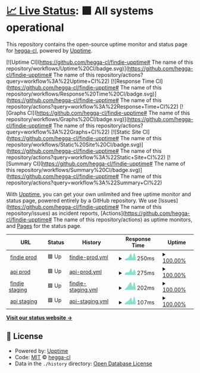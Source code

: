 # [📈 Live Status](https://demo.upptime.js.org): <!--live status--> **🟩 All systems operational**

This repository contains the open-source uptime monitor and status page for [hegga-cl](https://demo.upptime.js.org), powered by [Upptime](https://github.com/upptime/upptime).

[![Uptime CI](https://github.com/hegga-cl/findie-upptime# The name of this repository/workflows/Uptime%20CI/badge.svg)](https://github.com/hegga-cl/findie-upptime# The name of this repository/actions?query=workflow%3A%22Uptime+CI%22)
[![Response Time CI](https://github.com/hegga-cl/findie-upptime# The name of this repository/workflows/Response%20Time%20CI/badge.svg)](https://github.com/hegga-cl/findie-upptime# The name of this repository/actions?query=workflow%3A%22Response+Time+CI%22)
[![Graphs CI](https://github.com/hegga-cl/findie-upptime# The name of this repository/workflows/Graphs%20CI/badge.svg)](https://github.com/hegga-cl/findie-upptime# The name of this repository/actions?query=workflow%3A%22Graphs+CI%22)
[![Static Site CI](https://github.com/hegga-cl/findie-upptime# The name of this repository/workflows/Static%20Site%20CI/badge.svg)](https://github.com/hegga-cl/findie-upptime# The name of this repository/actions?query=workflow%3A%22Static+Site+CI%22)
[![Summary CI](https://github.com/hegga-cl/findie-upptime# The name of this repository/workflows/Summary%20CI/badge.svg)](https://github.com/hegga-cl/findie-upptime# The name of this repository/actions?query=workflow%3A%22Summary+CI%22)

With [Upptime](https://upptime.js.org), you can get your own unlimited and free uptime monitor and status page, powered entirely by a GitHub repository. We use [Issues](https://github.com/hegga-cl/findie-upptime# The name of this repository/issues) as incident reports, [Actions](https://github.com/hegga-cl/findie-upptime# The name of this repository/actions) as uptime monitors, and [Pages](https://demo.upptime.js.org) for the status page.

<!--start: status pages-->
<!-- This summary is generated by Upptime (https://github.com/upptime/upptime) -->
<!-- Do not edit this manually, your changes will be overwritten -->
<!-- prettier-ignore -->
| URL | Status | History | Response Time | Uptime |
| --- | ------ | ------- | ------------- | ------ |
| <img alt="" src="https://favicons.githubusercontent.com/www.findie.cl" height="13"> [findie prod](https://www.findie.cl/) | 🟩 Up | [findie-prod.yml](https://github.com/hegga-cl/findie-upptime/commits/HEAD/history/findie-prod.yml) | <details><summary><img alt="Response time graph" src="./graphs/findie-prod/response-time-week.png" height="20"> 250ms</summary><br><a href="https://hegga-cl.github.io/findie-upptime/history/findie-prod"><img alt="Response time 217" src="https://img.shields.io/endpoint?url=https%3A%2F%2Fraw.githubusercontent.com%2Fhegga-cl%2Ffindie-upptime%2FHEAD%2Fapi%2Ffindie-prod%2Fresponse-time.json"></a><br><a href="https://hegga-cl.github.io/findie-upptime/history/findie-prod"><img alt="24-hour response time 140" src="https://img.shields.io/endpoint?url=https%3A%2F%2Fraw.githubusercontent.com%2Fhegga-cl%2Ffindie-upptime%2FHEAD%2Fapi%2Ffindie-prod%2Fresponse-time-day.json"></a><br><a href="https://hegga-cl.github.io/findie-upptime/history/findie-prod"><img alt="7-day response time 250" src="https://img.shields.io/endpoint?url=https%3A%2F%2Fraw.githubusercontent.com%2Fhegga-cl%2Ffindie-upptime%2FHEAD%2Fapi%2Ffindie-prod%2Fresponse-time-week.json"></a><br><a href="https://hegga-cl.github.io/findie-upptime/history/findie-prod"><img alt="30-day response time 217" src="https://img.shields.io/endpoint?url=https%3A%2F%2Fraw.githubusercontent.com%2Fhegga-cl%2Ffindie-upptime%2FHEAD%2Fapi%2Ffindie-prod%2Fresponse-time-month.json"></a><br><a href="https://hegga-cl.github.io/findie-upptime/history/findie-prod"><img alt="1-year response time 217" src="https://img.shields.io/endpoint?url=https%3A%2F%2Fraw.githubusercontent.com%2Fhegga-cl%2Ffindie-upptime%2FHEAD%2Fapi%2Ffindie-prod%2Fresponse-time-year.json"></a></details> | <details><summary><a href="https://hegga-cl.github.io/findie-upptime/history/findie-prod">100.00%</a></summary><a href="https://hegga-cl.github.io/findie-upptime/history/findie-prod"><img alt="All-time uptime 44.70%" src="https://img.shields.io/endpoint?url=https%3A%2F%2Fraw.githubusercontent.com%2Fhegga-cl%2Ffindie-upptime%2FHEAD%2Fapi%2Ffindie-prod%2Fuptime.json"></a><br><a href="https://hegga-cl.github.io/findie-upptime/history/findie-prod"><img alt="24-hour uptime 100.00%" src="https://img.shields.io/endpoint?url=https%3A%2F%2Fraw.githubusercontent.com%2Fhegga-cl%2Ffindie-upptime%2FHEAD%2Fapi%2Ffindie-prod%2Fuptime-day.json"></a><br><a href="https://hegga-cl.github.io/findie-upptime/history/findie-prod"><img alt="7-day uptime 100.00%" src="https://img.shields.io/endpoint?url=https%3A%2F%2Fraw.githubusercontent.com%2Fhegga-cl%2Ffindie-upptime%2FHEAD%2Fapi%2Ffindie-prod%2Fuptime-week.json"></a><br><a href="https://hegga-cl.github.io/findie-upptime/history/findie-prod"><img alt="30-day uptime 44.70%" src="https://img.shields.io/endpoint?url=https%3A%2F%2Fraw.githubusercontent.com%2Fhegga-cl%2Ffindie-upptime%2FHEAD%2Fapi%2Ffindie-prod%2Fuptime-month.json"></a><br><a href="https://hegga-cl.github.io/findie-upptime/history/findie-prod"><img alt="1-year uptime 44.70%" src="https://img.shields.io/endpoint?url=https%3A%2F%2Fraw.githubusercontent.com%2Fhegga-cl%2Ffindie-upptime%2FHEAD%2Fapi%2Ffindie-prod%2Fuptime-year.json"></a></details>
| <img alt="" src="https://favicons.githubusercontent.com/api-01.findie.cl" height="13"> [api prod](https://api-01.findie.cl/api/v1/freelancers/top_featured/) | 🟩 Up | [api-prod.yml](https://github.com/hegga-cl/findie-upptime/commits/HEAD/history/api-prod.yml) | <details><summary><img alt="Response time graph" src="./graphs/api-prod/response-time-week.png" height="20"> 275ms</summary><br><a href="https://hegga-cl.github.io/findie-upptime/history/api-prod"><img alt="Response time 277" src="https://img.shields.io/endpoint?url=https%3A%2F%2Fraw.githubusercontent.com%2Fhegga-cl%2Ffindie-upptime%2FHEAD%2Fapi%2Fapi-prod%2Fresponse-time.json"></a><br><a href="https://hegga-cl.github.io/findie-upptime/history/api-prod"><img alt="24-hour response time 197" src="https://img.shields.io/endpoint?url=https%3A%2F%2Fraw.githubusercontent.com%2Fhegga-cl%2Ffindie-upptime%2FHEAD%2Fapi%2Fapi-prod%2Fresponse-time-day.json"></a><br><a href="https://hegga-cl.github.io/findie-upptime/history/api-prod"><img alt="7-day response time 275" src="https://img.shields.io/endpoint?url=https%3A%2F%2Fraw.githubusercontent.com%2Fhegga-cl%2Ffindie-upptime%2FHEAD%2Fapi%2Fapi-prod%2Fresponse-time-week.json"></a><br><a href="https://hegga-cl.github.io/findie-upptime/history/api-prod"><img alt="30-day response time 277" src="https://img.shields.io/endpoint?url=https%3A%2F%2Fraw.githubusercontent.com%2Fhegga-cl%2Ffindie-upptime%2FHEAD%2Fapi%2Fapi-prod%2Fresponse-time-month.json"></a><br><a href="https://hegga-cl.github.io/findie-upptime/history/api-prod"><img alt="1-year response time 277" src="https://img.shields.io/endpoint?url=https%3A%2F%2Fraw.githubusercontent.com%2Fhegga-cl%2Ffindie-upptime%2FHEAD%2Fapi%2Fapi-prod%2Fresponse-time-year.json"></a></details> | <details><summary><a href="https://hegga-cl.github.io/findie-upptime/history/api-prod">100.00%</a></summary><a href="https://hegga-cl.github.io/findie-upptime/history/api-prod"><img alt="All-time uptime 99.86%" src="https://img.shields.io/endpoint?url=https%3A%2F%2Fraw.githubusercontent.com%2Fhegga-cl%2Ffindie-upptime%2FHEAD%2Fapi%2Fapi-prod%2Fuptime.json"></a><br><a href="https://hegga-cl.github.io/findie-upptime/history/api-prod"><img alt="24-hour uptime 100.00%" src="https://img.shields.io/endpoint?url=https%3A%2F%2Fraw.githubusercontent.com%2Fhegga-cl%2Ffindie-upptime%2FHEAD%2Fapi%2Fapi-prod%2Fuptime-day.json"></a><br><a href="https://hegga-cl.github.io/findie-upptime/history/api-prod"><img alt="7-day uptime 100.00%" src="https://img.shields.io/endpoint?url=https%3A%2F%2Fraw.githubusercontent.com%2Fhegga-cl%2Ffindie-upptime%2FHEAD%2Fapi%2Fapi-prod%2Fuptime-week.json"></a><br><a href="https://hegga-cl.github.io/findie-upptime/history/api-prod"><img alt="30-day uptime 99.86%" src="https://img.shields.io/endpoint?url=https%3A%2F%2Fraw.githubusercontent.com%2Fhegga-cl%2Ffindie-upptime%2FHEAD%2Fapi%2Fapi-prod%2Fuptime-month.json"></a><br><a href="https://hegga-cl.github.io/findie-upptime/history/api-prod"><img alt="1-year uptime 99.86%" src="https://img.shields.io/endpoint?url=https%3A%2F%2Fraw.githubusercontent.com%2Fhegga-cl%2Ffindie-upptime%2FHEAD%2Fapi%2Fapi-prod%2Fuptime-year.json"></a></details>
| <img alt="" src="https://favicons.githubusercontent.com/staging.findie.cl" height="13"> [findie staging](https://staging.findie.cl/) | 🟩 Up | [findie-staging.yml](https://github.com/hegga-cl/findie-upptime/commits/HEAD/history/findie-staging.yml) | <details><summary><img alt="Response time graph" src="./graphs/findie-staging/response-time-week.png" height="20"> 202ms</summary><br><a href="https://hegga-cl.github.io/findie-upptime/history/findie-staging"><img alt="Response time 186" src="https://img.shields.io/endpoint?url=https%3A%2F%2Fraw.githubusercontent.com%2Fhegga-cl%2Ffindie-upptime%2FHEAD%2Fapi%2Ffindie-staging%2Fresponse-time.json"></a><br><a href="https://hegga-cl.github.io/findie-upptime/history/findie-staging"><img alt="24-hour response time 69" src="https://img.shields.io/endpoint?url=https%3A%2F%2Fraw.githubusercontent.com%2Fhegga-cl%2Ffindie-upptime%2FHEAD%2Fapi%2Ffindie-staging%2Fresponse-time-day.json"></a><br><a href="https://hegga-cl.github.io/findie-upptime/history/findie-staging"><img alt="7-day response time 202" src="https://img.shields.io/endpoint?url=https%3A%2F%2Fraw.githubusercontent.com%2Fhegga-cl%2Ffindie-upptime%2FHEAD%2Fapi%2Ffindie-staging%2Fresponse-time-week.json"></a><br><a href="https://hegga-cl.github.io/findie-upptime/history/findie-staging"><img alt="30-day response time 186" src="https://img.shields.io/endpoint?url=https%3A%2F%2Fraw.githubusercontent.com%2Fhegga-cl%2Ffindie-upptime%2FHEAD%2Fapi%2Ffindie-staging%2Fresponse-time-month.json"></a><br><a href="https://hegga-cl.github.io/findie-upptime/history/findie-staging"><img alt="1-year response time 186" src="https://img.shields.io/endpoint?url=https%3A%2F%2Fraw.githubusercontent.com%2Fhegga-cl%2Ffindie-upptime%2FHEAD%2Fapi%2Ffindie-staging%2Fresponse-time-year.json"></a></details> | <details><summary><a href="https://hegga-cl.github.io/findie-upptime/history/findie-staging">100.00%</a></summary><a href="https://hegga-cl.github.io/findie-upptime/history/findie-staging"><img alt="All-time uptime 100.00%" src="https://img.shields.io/endpoint?url=https%3A%2F%2Fraw.githubusercontent.com%2Fhegga-cl%2Ffindie-upptime%2FHEAD%2Fapi%2Ffindie-staging%2Fuptime.json"></a><br><a href="https://hegga-cl.github.io/findie-upptime/history/findie-staging"><img alt="24-hour uptime 100.00%" src="https://img.shields.io/endpoint?url=https%3A%2F%2Fraw.githubusercontent.com%2Fhegga-cl%2Ffindie-upptime%2FHEAD%2Fapi%2Ffindie-staging%2Fuptime-day.json"></a><br><a href="https://hegga-cl.github.io/findie-upptime/history/findie-staging"><img alt="7-day uptime 100.00%" src="https://img.shields.io/endpoint?url=https%3A%2F%2Fraw.githubusercontent.com%2Fhegga-cl%2Ffindie-upptime%2FHEAD%2Fapi%2Ffindie-staging%2Fuptime-week.json"></a><br><a href="https://hegga-cl.github.io/findie-upptime/history/findie-staging"><img alt="30-day uptime 100.00%" src="https://img.shields.io/endpoint?url=https%3A%2F%2Fraw.githubusercontent.com%2Fhegga-cl%2Ffindie-upptime%2FHEAD%2Fapi%2Ffindie-staging%2Fuptime-month.json"></a><br><a href="https://hegga-cl.github.io/findie-upptime/history/findie-staging"><img alt="1-year uptime 100.00%" src="https://img.shields.io/endpoint?url=https%3A%2F%2Fraw.githubusercontent.com%2Fhegga-cl%2Ffindie-upptime%2FHEAD%2Fapi%2Ffindie-staging%2Fuptime-year.json"></a></details>
| <img alt="" src="https://favicons.githubusercontent.com/api-01.findie.cl" height="13"> [api staging](https://api-01.findie.cl/api/v1/freelancers/top_featured/) | 🟩 Up | [api-staging.yml](https://github.com/hegga-cl/findie-upptime/commits/HEAD/history/api-staging.yml) | <details><summary><img alt="Response time graph" src="./graphs/api-staging/response-time-week.png" height="20"> 107ms</summary><br><a href="https://hegga-cl.github.io/findie-upptime/history/api-staging"><img alt="Response time 106" src="https://img.shields.io/endpoint?url=https%3A%2F%2Fraw.githubusercontent.com%2Fhegga-cl%2Ffindie-upptime%2FHEAD%2Fapi%2Fapi-staging%2Fresponse-time.json"></a><br><a href="https://hegga-cl.github.io/findie-upptime/history/api-staging"><img alt="24-hour response time 56" src="https://img.shields.io/endpoint?url=https%3A%2F%2Fraw.githubusercontent.com%2Fhegga-cl%2Ffindie-upptime%2FHEAD%2Fapi%2Fapi-staging%2Fresponse-time-day.json"></a><br><a href="https://hegga-cl.github.io/findie-upptime/history/api-staging"><img alt="7-day response time 107" src="https://img.shields.io/endpoint?url=https%3A%2F%2Fraw.githubusercontent.com%2Fhegga-cl%2Ffindie-upptime%2FHEAD%2Fapi%2Fapi-staging%2Fresponse-time-week.json"></a><br><a href="https://hegga-cl.github.io/findie-upptime/history/api-staging"><img alt="30-day response time 106" src="https://img.shields.io/endpoint?url=https%3A%2F%2Fraw.githubusercontent.com%2Fhegga-cl%2Ffindie-upptime%2FHEAD%2Fapi%2Fapi-staging%2Fresponse-time-month.json"></a><br><a href="https://hegga-cl.github.io/findie-upptime/history/api-staging"><img alt="1-year response time 106" src="https://img.shields.io/endpoint?url=https%3A%2F%2Fraw.githubusercontent.com%2Fhegga-cl%2Ffindie-upptime%2FHEAD%2Fapi%2Fapi-staging%2Fresponse-time-year.json"></a></details> | <details><summary><a href="https://hegga-cl.github.io/findie-upptime/history/api-staging">100.00%</a></summary><a href="https://hegga-cl.github.io/findie-upptime/history/api-staging"><img alt="All-time uptime 99.86%" src="https://img.shields.io/endpoint?url=https%3A%2F%2Fraw.githubusercontent.com%2Fhegga-cl%2Ffindie-upptime%2FHEAD%2Fapi%2Fapi-staging%2Fuptime.json"></a><br><a href="https://hegga-cl.github.io/findie-upptime/history/api-staging"><img alt="24-hour uptime 100.00%" src="https://img.shields.io/endpoint?url=https%3A%2F%2Fraw.githubusercontent.com%2Fhegga-cl%2Ffindie-upptime%2FHEAD%2Fapi%2Fapi-staging%2Fuptime-day.json"></a><br><a href="https://hegga-cl.github.io/findie-upptime/history/api-staging"><img alt="7-day uptime 100.00%" src="https://img.shields.io/endpoint?url=https%3A%2F%2Fraw.githubusercontent.com%2Fhegga-cl%2Ffindie-upptime%2FHEAD%2Fapi%2Fapi-staging%2Fuptime-week.json"></a><br><a href="https://hegga-cl.github.io/findie-upptime/history/api-staging"><img alt="30-day uptime 99.86%" src="https://img.shields.io/endpoint?url=https%3A%2F%2Fraw.githubusercontent.com%2Fhegga-cl%2Ffindie-upptime%2FHEAD%2Fapi%2Fapi-staging%2Fuptime-month.json"></a><br><a href="https://hegga-cl.github.io/findie-upptime/history/api-staging"><img alt="1-year uptime 99.86%" src="https://img.shields.io/endpoint?url=https%3A%2F%2Fraw.githubusercontent.com%2Fhegga-cl%2Ffindie-upptime%2FHEAD%2Fapi%2Fapi-staging%2Fuptime-year.json"></a></details>

<!--end: status pages-->

[**Visit our status website →**](https://demo.upptime.js.org)

## 📄 License

- Powered by: [Upptime](https://github.com/upptime/upptime)
- Code: [MIT](./LICENSE) © [hegga-cl](https://demo.upptime.js.org)
- Data in the `./history` directory: [Open Database License](https://opendatacommons.org/licenses/odbl/1-0/)
